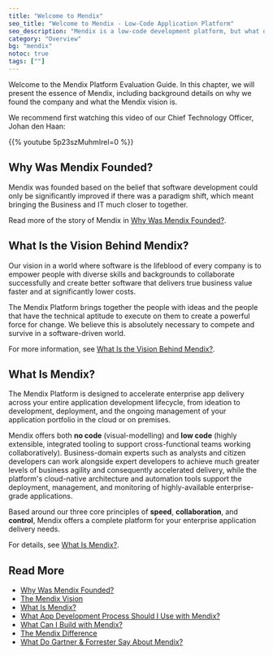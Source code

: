 ```yaml
---
title: "Welcome to Mendix"
seo_title: "Welcome to Mendix - Low-Code Application Platform"
seo_description: "Mendix is a low-code development platform, but what does that mean? Learn more about why Mendix was founded & our core values from this guide."
category: "Overview"
bg: "mendix"
notoc: true
tags: [""]
---
```


Welcome to the Mendix Platform Evaluation Guide. In this chapter, we will present the essence of Mendix, including background details on why we found the company and what the Mendix vision is.

We recommend first watching this video of our Chief Technology Officer, Johan den Haan:

{{% youtube 5p23szMuhmIrel=0  %}}

## Why Was Mendix Founded?

Mendix was founded based on the belief that software development could only be significantly improved if there was a paradigm shift, which meant bringing the Business and IT much closer to together.

Read more of the story of Mendix in [Why Was Mendix Founded?](why-founded).

## What Is the Vision Behind Mendix?

Our vision in a world where software is the lifeblood of every company is to empower people with diverse skills and backgrounds to collaborate successfully and create better software that delivers true business value faster and at significantly lower costs.

The Mendix Platform brings together the people with ideas and the people that have the technical aptitude to execute on them to create a powerful force for change. We believe this is absolutely necessary to compete and survive in a software-driven world.

For more information, see [What Is the Vision Behind Mendix?](mendix-vision).

## What Is Mendix?

The Mendix Platform is designed to accelerate enterprise app delivery across your entire application development lifecycle, from ideation to development, deployment, and the ongoing management of your application portfolio in the cloud or on premises.

Mendix offers both **no code** (visual-modelling) and **low code** (highly extensible, integrated tooling to support cross-functional teams working collaboratively). Business-domain experts such as analysts and citizen developers can work alongside expert developers to achieve much greater levels of business agility and consequently accelerated delivery, while the platform's cloud-native architecture and automation tools support the deployment, management, and monitoring of highly-available enterprise-grade applications.

Based around our three core principles of **speed**, **collaboration**, and **control**, Mendix offers a complete platform for your enterprise application delivery needs.

For details, see  [What Is Mendix?](what-is-mendix).

## Read More

* [Why Was Mendix Founded?](why-founded)
* [The Mendix Vision](mendix-vision)
* [What Is Mendix?](what-is-mendix)
* [What App Development Process Should I Use with Mendix?](dev-process)
* [What Can I Build with Mendix?](what-can-i-build)
* [The Mendix Difference](mendix-difference)
* [What Do Gartner & Forrester Say About Mendix?](gartner-forrester-mendix)
